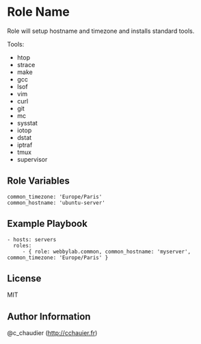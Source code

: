 Role Name
=========

Role will setup hostname and timezone and installs standard tools.

Tools:

- htop
- strace
- make
- gcc
- lsof
- vim
- curl
- git
- mc
- sysstat
- iotop
- dstat
- iptraf
- tmux
- supervisor

Role Variables
--------------

    common_timezone: 'Europe/Paris'
    common_hostname: 'ubuntu-server'


Example Playbook
----------------

    - hosts: servers
      roles:
         - { role: webbylab.common, common_hostname: 'myserver', common_timezone: 'Europe/Paris' }

License
-------

MIT

Author Information
------------------

@c_chaudier (http://cchauier.fr)
